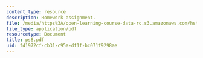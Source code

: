 ```yaml
---
content_type: resource
description: Homework assignment.
file: /media/https%3A/open-learning-course-data-rc.s3.amazonaws.com/hst-542j-quantitative-physiology-organ-transport-systems-spring-2004/f41972cfcb31c95adf1fbc071f9298ae_ps8.pdf
file_type: application/pdf
resourcetype: Document
title: ps8.pdf
uid: f41972cf-cb31-c95a-df1f-bc071f9298ae
---
```

